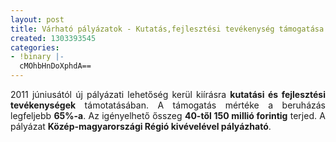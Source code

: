 ```yaml
---
layout: post
title: Várható pályázatok - Kutatás,fejlesztési tevékenység támogatása
created: 1303393545
categories:
- !binary |-
  cMOhbHnDoXphdA==
---
```

<p style="text-align: justify;">2011 júniusától új pályázati lehetőség kerül kiírásra <strong>kutatási és fejlesztési tevékenységek</strong> támotatásában. A támogatás mértéke a beruházás legfeljebb <strong>65%-a</strong>. Az igényelhető ősszeg <strong>40-től 150 millió forintig</strong> terjed. A pályázat <strong>Közép-magyarországi Régió kivévelével pályázható</strong>.</p>
